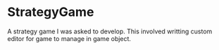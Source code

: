 # StrategyGame

A strategy game I was asked to develop.
This involved writting custom editor for game to manage in game object.
